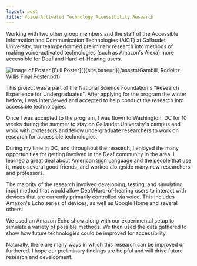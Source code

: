 ```yaml
---
layout: post
title: Voice-Activated Technology Accessibility Research
---
```


Working with two other group members and the staff of the Accessible Information and Communication Technologies (AICT) at Gallaudet University, our team performed preliminary research into methods of making voice-activated technologies (such as Amazon's Alexa) more accessible for Deaf and Hard-of-Hearing users.

![Image of Poster]({{site.baseurl}}/assets/images/posterSnip.PNG)
[Full Poster]({{site.baseurl}}/assets/Gambill, Rodolitz, Willis Final Poster.pdf)


This project was a part of the National Science Foundation's "Research Experience for Undergraduates". After applying for the program the winter before, I was interviewed and accepted to help conduct the research into accessible technologies.

Once I was accepted to the program, I was flown to Washington, DC for 10 weeks during the summer to stay on Gallaudet University's campus and work with professors and fellow undergraduate researchers to work on research for accessible technologies. 

During my time in DC, and throughout the research, I enjoyed the many opportunities for getting involved in the Deaf community in the area. I learned a great deal about American Sign Language and the people that use it, made several good friends, and worked alongside many new researchers and professors.

The majority of the research involved developing, testing, and simulating input method that would allow Deaf/Hard-of-hearing users to interact with devices that are currently primarily controlled via voice. This includes Amazon's Echo series of devices, as well as Google Home and several others.

We used an Amazon Echo show along with our experimental setup to simulate a variety of possible methods. We then used the data gathered to show how future technologies could be improved for accessibility.

Naturally, there are many ways in which this research can be improved or furthered. I hope our preliminary findings are helpful and will drive future research and development.


